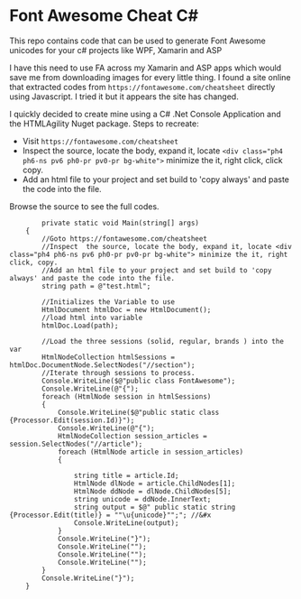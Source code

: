 # Font Awesome Cheat C#
This repo contains code that can be used to generate Font Awesome unicodes for your c# projects like WPF, Xamarin and ASP

I have this need to use FA across my Xamarin and ASP apps which would save me from downloading images for every little thing. 
I found a site online that extracted codes from `https://fontawesome.com/cheatsheet` directly using Javascript. I tried it but it appears the site has changed. 

I quickly decided to create mine using a C# .Net Console Application and the HTMLAgility Nuget package.
Steps to recreate:
* Visit `https://fontawesome.com/cheatsheet`
* Inspect the source, locate the body, expand it, locate ```<div class="ph4 ph6-ns pv6 ph0-pr pv0-pr bg-white">``` minimize the it, right click, click copy.
* Add an html file to your project and set build to 'copy always' and paste the code into the file.

Browse the source to see the full codes.

            private static void Main(string[] args)
        {
            //Goto https://fontawesome.com/cheatsheet 
            //Inspect  the source, locate the body, expand it, locate <div class="ph4 ph6-ns pv6 ph0-pr pv0-pr bg-white"> minimize the it, right click, copy.
            //Add an html file to your project and set build to 'copy always' and paste the code into the file.
            string path = @"test.html";

            //Initializes the Variable to use
            HtmlDocument htmlDoc = new HtmlDocument();
            //load html into variable
            htmlDoc.Load(path);

            //Load the three sessions (solid, regular, brands ) into the var 
            HtmlNodeCollection htmlSessions = htmlDoc.DocumentNode.SelectNodes("//section");
            //Iterate through sessions to process.
            Console.WriteLine($@"public class FontAwesome");
            Console.WriteLine(@"{");
            foreach (HtmlNode session in htmlSessions)
            {
                Console.WriteLine($@"public static class {Processor.Edit(session.Id)}");
                Console.WriteLine(@"{");
                HtmlNodeCollection session_articles = session.SelectNodes("//article");
                foreach (HtmlNode article in session_articles)
                {

                    string title = article.Id;
                    HtmlNode dlNode = article.ChildNodes[1];
                    HtmlNode ddNode = dlNode.ChildNodes[5];
                    string unicode = ddNode.InnerText;
                    string output = $@" public static string {Processor.Edit(title)} = ""\u{unicode}"";"; //&#x
                    Console.WriteLine(output);
                }
                Console.WriteLine("}");
                Console.WriteLine("");
                Console.WriteLine("");
                Console.WriteLine("");
            }
            Console.WriteLine("}");
        }
